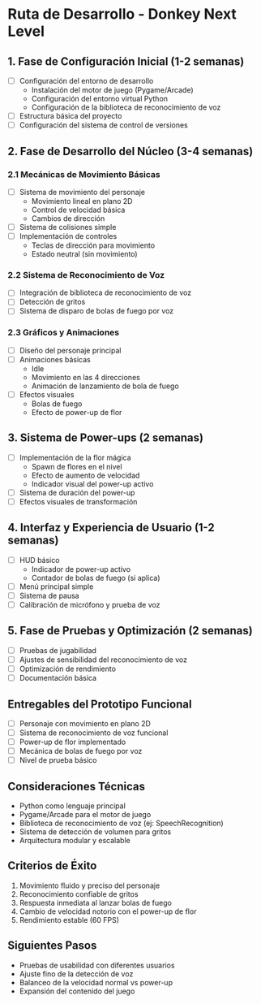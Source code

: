 # Ruta de Desarrollo - Donkey Next Level

## 1. Fase de Configuración Inicial (1-2 semanas)
- [ ] Configuración del entorno de desarrollo
  - Instalación del motor de juego (Pygame/Arcade)
  - Configuración del entorno virtual Python
  - Configuración de la biblioteca de reconocimiento de voz
- [ ] Estructura básica del proyecto
- [ ] Configuración del sistema de control de versiones

## 2. Fase de Desarrollo del Núcleo (3-4 semanas)
### 2.1 Mecánicas de Movimiento Básicas
- [ ] Sistema de movimiento del personaje
  - Movimiento lineal en plano 2D
  - Control de velocidad básica
  - Cambios de dirección
- [ ] Sistema de colisiones simple
- [ ] Implementación de controles
  - Teclas de dirección para movimiento
  - Estado neutral (sin movimiento)

### 2.2 Sistema de Reconocimiento de Voz
- [ ] Integración de biblioteca de reconocimiento de voz
- [ ] Detección de gritos
- [ ] Sistema de disparo de bolas de fuego por voz

### 2.3 Gráficos y Animaciones
- [ ] Diseño del personaje principal
- [ ] Animaciones básicas
  - Idle
  - Movimiento en las 4 direcciones
  - Animación de lanzamiento de bola de fuego
- [ ] Efectos visuales
  - Bolas de fuego
  - Efecto de power-up de flor

## 3. Sistema de Power-ups (2 semanas)
- [ ] Implementación de la flor mágica
  - Spawn de flores en el nivel
  - Efecto de aumento de velocidad
  - Indicador visual del power-up activo
- [ ] Sistema de duración del power-up
- [ ] Efectos visuales de transformación

## 4. Interfaz y Experiencia de Usuario (1-2 semanas)
- [ ] HUD básico
  - Indicador de power-up activo
  - Contador de bolas de fuego (si aplica)
- [ ] Menú principal simple
- [ ] Sistema de pausa
- [ ] Calibración de micrófono y prueba de voz

## 5. Fase de Pruebas y Optimización (2 semanas)
- [ ] Pruebas de jugabilidad
- [ ] Ajustes de sensibilidad del reconocimiento de voz
- [ ] Optimización de rendimiento
- [ ] Documentación básica

## Entregables del Prototipo Funcional
- [ ] Personaje con movimiento en plano 2D
- [ ] Sistema de reconocimiento de voz funcional
- [ ] Power-up de flor implementado
- [ ] Mecánica de bolas de fuego por voz
- [ ] Nivel de prueba básico

## Consideraciones Técnicas
- Python como lenguaje principal
- Pygame/Arcade para el motor de juego
- Biblioteca de reconocimiento de voz (ej: SpeechRecognition)
- Sistema de detección de volumen para gritos
- Arquitectura modular y escalable

## Criterios de Éxito
1. Movimiento fluido y preciso del personaje
2. Reconocimiento confiable de gritos
3. Respuesta inmediata al lanzar bolas de fuego
4. Cambio de velocidad notorio con el power-up de flor
5. Rendimiento estable (60 FPS)

## Siguientes Pasos
- Pruebas de usabilidad con diferentes usuarios
- Ajuste fino de la detección de voz
- Balanceo de la velocidad normal vs power-up
- Expansión del contenido del juego
